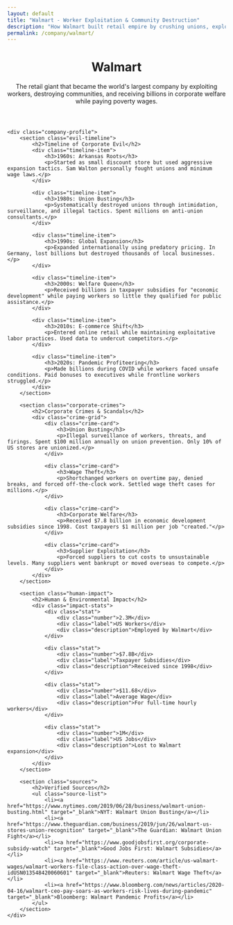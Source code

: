 ```yaml
---
layout: default
title: "Walmart - Worker Exploitation & Community Destruction"
description: "How Walmart built retail empire by crushing unions, exploiting workers, and destroying local businesses while receiving billions in taxpayer subsidies"
permalink: /company/walmart/
---
```


<div class="index-page">
    <header class="page-header">
        <h1>Walmart</h1>
        <p class="page-description">The retail giant that became the world's largest company by exploiting workers, destroying communities, and receiving billions in corporate welfare while paying poverty wages.</p>
    </header>

    <div class="company-profile">
        <section class="evil-timeline">
            <h2>Timeline of Corporate Evil</h2>
            <div class="timeline-item">
                <h3>1960s: Arkansas Roots</h3>
                <p>Started as small discount store but used aggressive expansion tactics. Sam Walton personally fought unions and minimum wage laws.</p>
            </div>

            <div class="timeline-item">
                <h3>1980s: Union Busting</h3>
                <p>Systematically destroyed unions through intimidation, surveillance, and illegal tactics. Spent millions on anti-union consultants.</p>
            </div>

            <div class="timeline-item">
                <h3>1990s: Global Expansion</h3>
                <p>Expanded internationally using predatory pricing. In Germany, lost billions but destroyed thousands of local businesses.</p>
            </div>

            <div class="timeline-item">
                <h3>2000s: Welfare Queen</h3>
                <p>Received billions in taxpayer subsidies for "economic development" while paying workers so little they qualified for public assistance.</p>
            </div>

            <div class="timeline-item">
                <h3>2010s: E-commerce Shift</h3>
                <p>Entered online retail while maintaining exploitative labor practices. Used data to undercut competitors.</p>
            </div>

            <div class="timeline-item">
                <h3>2020s: Pandemic Profiteering</h3>
                <p>Made billions during COVID while workers faced unsafe conditions. Paid bonuses to executives while frontline workers struggled.</p>
            </div>
        </section>

        <section class="corporate-crimes">
            <h2>Corporate Crimes & Scandals</h2>
            <div class="crime-grid">
                <div class="crime-card">
                    <h3>Union Busting</h3>
                    <p>Illegal surveillance of workers, threats, and firings. Spent $100 million annually on union prevention. Only 10% of US stores are unionized.</p>
                </div>

                <div class="crime-card">
                    <h3>Wage Theft</h3>
                    <p>Shortchanged workers on overtime pay, denied breaks, and forced off-the-clock work. Settled wage theft cases for millions.</p>
                </div>

                <div class="crime-card">
                    <h3>Corporate Welfare</h3>
                    <p>Received $7.8 billion in economic development subsidies since 1998. Cost taxpayers $1 million per job "created."</p>
                </div>

                <div class="crime-card">
                    <h3>Supplier Exploitation</h3>
                    <p>Forced suppliers to cut costs to unsustainable levels. Many suppliers went bankrupt or moved overseas to compete.</p>
                </div>
            </div>
        </section>

        <section class="human-impact">
            <h2>Human & Environmental Impact</h2>
            <div class="impact-stats">
                <div class="stat">
                    <div class="number">2.3M</div>
                    <div class="label">US Workers</div>
                    <div class="description">Employed by Walmart</div>
                </div>

                <div class="stat">
                    <div class="number">$7.8B</div>
                    <div class="label">Taxpayer Subsidies</div>
                    <div class="description">Received since 1998</div>
                </div>

                <div class="stat">
                    <div class="number">$11.68</div>
                    <div class="label">Average Wage</div>
                    <div class="description">For full-time hourly workers</div>
                </div>

                <div class="stat">
                    <div class="number">1M</div>
                    <div class="label">US Jobs</div>
                    <div class="description">Lost to Walmart expansion</div>
                </div>
            </div>
        </section>

        <section class="sources">
            <h2>Verified Sources</h2>
            <ul class="source-list">
                <li><a href="https://www.nytimes.com/2019/06/28/business/walmart-union-busting.html" target="_blank">NYT: Walmart Union Busting</a></li>
                <li><a href="https://www.theguardian.com/business/2019/jun/26/walmart-us-stores-union-recognition" target="_blank">The Guardian: Walmart Union Fight</a></li>
                <li><a href="https://www.goodjobsfirst.org/corporate-subsidy-watch" target="_blank">Good Jobs First: Walmart Subsidies</a></li>
                <li><a href="https://www.reuters.com/article/us-walmart-wages/walmart-workers-file-class-action-over-wage-theft-idUSN013548420060601" target="_blank">Reuters: Walmart Wage Theft</a></li>
                <li><a href="https://www.bloomberg.com/news/articles/2020-04-16/walmart-ceo-pay-soars-as-workers-risk-lives-during-pandemic" target="_blank">Bloomberg: Walmart Pandemic Profits</a></li>
            </ul>
        </section>
    </div>
</div>
